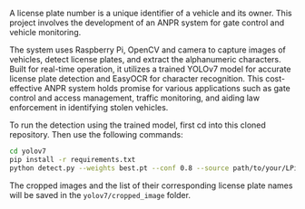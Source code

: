A license plate number is a unique identifier of a vehicle and its owner. This project involves the development of an ANPR system for gate control and vehicle monitoring.

The system uses Raspberry Pi, OpenCV and camera to capture images of vehicles, detect license plates, and extract the alphanumeric characters. Built for real-time operation, it utilizes a trained YOLOv7 model for accurate license plate detection and EasyOCR for character recognition. This cost-effective ANPR system holds promise for various applications such as gate control and access management, traffic monitoring, and aiding law enforcement in identifying stolen vehicles. 

To run the detection using the trained model, first cd into this cloned repository.
Then use the following commands:
 ```bash
cd yolov7
pip install -r requirements.txt
python detect.py --weights best.pt --conf 0.8 --source path/to/your/LPimage_or_imagefolder
 ```
The cropped images and the list of their corresponding license plate names will be saved in the `yolov7/cropped_image` folder.
